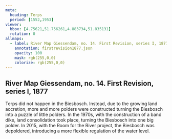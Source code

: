 ```yaml
---
meta:
  heading: Terps
  period: [1552,1953]
viewer:
  bbox: [4.75621,51.756261,4.883734,51.835131]
  rotation: 0
allmaps:
  - label: River Map Giessendam, no. 14. First Revision, series I, 1877. 703 x 995 mm, Scale 1:10,000. Trésor Collection, TU Delft Library.
    annotation: firstrevision1877.json
    opacity: 100
    mask: rgb(255,0,0)
    colorize: rgb(255,0,0)
---
```


## River Map Giessendam, no. 14. First Revision, series I, 1877

Terps did not happen in the Biesbosch. Instead, due to the growing land accretion, more and more polders were constructed turning the Biesbosch into a puzzle of little polders. In the 1970s, with the construction of a band dike, land consolidation took place, turning the Biesbosch into one big polder. In 2015, with the Room for the River project, the Biesbosch was depoldered, introducing a more flexible regulation of the water level. 